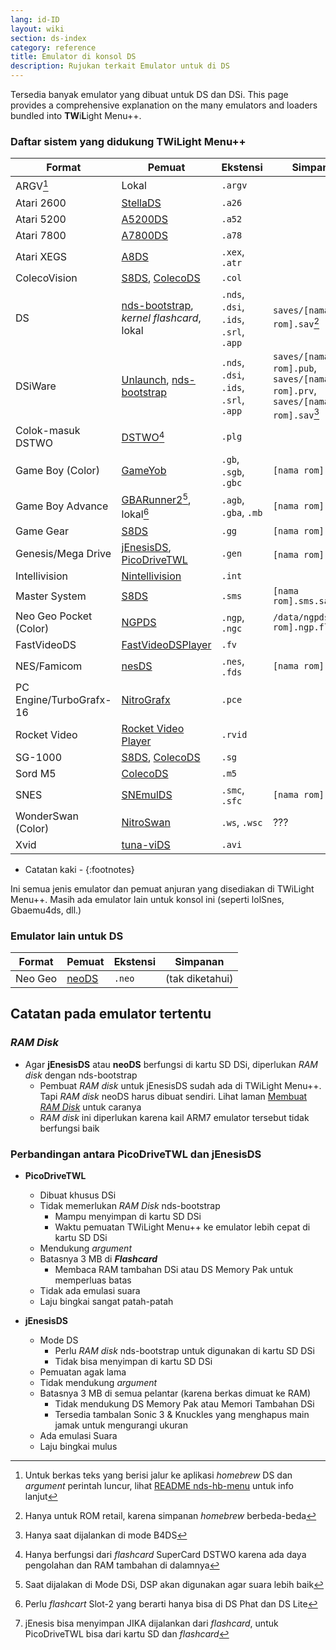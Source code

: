 ```yaml
---
lang: id-ID
layout: wiki
section: ds-index
category: reference
title: Emulator di konsol DS
description: Rujukan terkait Emulator untuk di DS
---
```


Tersedia banyak emulator yang dibuat untuk DS dan DSi. This page provides a comprehensive explanation on the many emulators and loaders bundled into **TW**i**L**ight Menu++.

### Daftar sistem yang didukung TWiLight Menu++

| Format                  | Pemuat                                            | Ekstensi                               | Simpanan                                                                   |
| ----------------------- | ------------------------------------------------- | -------------------------------------- | -------------------------------------------------------------------------- |
| ARGV[^1]                | Lokal                                             | `.argv`                                |                                                                            |
| Atari 2600              | [StellaDS][stellads]                              | `.a26`                                 |                                                                            |
| Atari 5200              | [A5200DS][a5200ds]                                | `.a52`                                 |                                                                            |
| Atari 7800              | [A7800DS][a7800ds]                                | `.a78`                                 |                                                                            |
| Atari XEGS              | [A8DS][a8ds]                                      | `.xex`, `.atr`                         |                                                                            |
| ColecoVision            | [S8DS][s8ds], [ColecoDS][colecods]                | `.col`                                 |                                                                            |
| DS                      | [nds-bootstrap][ndsbs], *kernel flashcard*, lokal | `.nds`, `.dsi`, `.ids`, `.srl`, `.app` | `saves/[nama rom].sav`[^2]                                                 |
| DSiWare                 | [Unlaunch][unlaunch], [nds-bootstrap][ndsbs]      | `.nds`, `.dsi`, `.ids`, `.srl`, `.app` | `saves/[nama rom].pub`, `saves/[nama rom].prv`, `saves/[nama rom].sav`[^7] |
| Colok-masuk DSTWO       | [DSTWO][dstwo][^3]                                | `.plg`                                 |                                                                            |
| Game Boy (Color)        | [GameYob][gameyob]                                | `.gb`, `.sgb`, `.gbc`                  | `[nama rom].sav`                                                           |
| Game Boy Advance        | [GBARunner2][gbarunner2][^4], lokal[^5]           | `.agb`, `.gba`, `.mb`                  | `[nama rom].sav`                                                           |
| Game Gear               | [S8DS][s8ds]                                      | `.gg`                                  | `[nama rom].gg.sav`                                                        |
| Genesis/Mega Drive      | [jEnesisDS][jenesis], [PicoDriveTWL][pdtwl]       | `.gen`                                 | `[nama rom].srm`[^6]                                                       |
| Intellivision           | [Nintellivision][nintellivision]                  | `.int`                                 |                                                                            |
| Master System           | [S8DS][s8ds]                                      | `.sms`                                 | `[nama rom].sms.sav`                                                       |
| Neo Geo Pocket (Color)  | [NGPDS][ngpds]                                    | `.ngp`, `.ngc`                         | `/data/ngpds/[nama rom].ngp.fla`                                           |
| FastVideoDS             | [FastVideoDSPlayer][fastvideodsplayer]            | `.fv`                                  |                                                                            |
| NES/Famicom             | [nesDS][nesds]                                    | `.nes`, `.fds`                         | `[nama rom].sav`                                                           |
| PC Engine/TurboGrafx-16 | [NitroGrafx][nitrografx]                          | `.pce`                                 |                                                                            |
| Rocket Video            | [Rocket Video Player][rvidplayer]                 | `.rvid`                                |                                                                            |
| SG-1000                 | [S8DS][s8ds], [ColecoDS][colecods]                | `.sg`                                  |                                                                            |
| Sord M5                 | [ColecoDS][colecods]                              | `.m5`                                  |                                                                            |
| SNES                    | [SNEmulDS][snemulds]                              | `.smc`, `.sfc`                         | `[nama rom].srm`                                                           |
| WonderSwan (Color)      | [NitroSwan][nitroswan]                            | `.ws`, `.wsc`                          | ???                                                                        |
| Xvid                    | [tuna-viDS][tunavids]                             | `.avi`                                 |                                                                            |

- Catatan kaki -
{:footnotes}

Ini semua jenis emulator dan pemuat anjuran yang disediakan di TWiLight Menu++. Masih ada emulator lain untuk konsol ini (seperti lolSnes, Gbaemu4ds, dll.)

### Emulator lain untuk DS

| Format  | Pemuat         | Ekstensi | Simpanan        |
| ------- | -------------- | -------- | --------------- |
| Neo Geo | [neoDS][neods] | `.neo`   | (tak diketahui) |

## Catatan pada emulator tertentu
### *RAM Disk*
- Agar **jEnesisDS** atau **neoDS** berfungsi di kartu SD DSi, diperlukan *RAM disk* dengan nds-bootstrap
   - Pembuat *RAM disk* untuk jEnesisDS sudah ada di TWiLight Menu++. Tapi *RAM disk* neoDS harus dibuat sendiri. Lihat laman [Membuat *RAM Disk*](../twilightmenu/creating-ram-disks) untuk caranya
   - *RAM disk* ini diperlukan karena kail ARM7 emulator tersebut tidak berfungsi baik

### Perbandingan antara PicoDriveTWL dan jEnesisDS
- **PicoDriveTWL**
   - Dibuat khusus DSi
   - Tidak memerlukan *RAM Disk* nds-bootstrap
      - Mampu menyimpan di kartu SD DSi
      - Waktu pemuatan TWiLight Menu++ ke emulator lebih cepat di kartu SD DSi
   - Mendukung *argument*
   - Batasnya 3 MB di ***Flashcard***
      - Membaca RAM tambahan DSi atau DS Memory Pak untuk memperluas batas
   - Tidak ada emulasi suara
   - Laju bingkai sangat patah-patah

- **jEnesisDS**
   - Mode DS
      - Perlu *RAM disk* nds-bootstrap untuk digunakan di kartu SD DSi
      - Tidak bisa menyimpan di kartu SD DSi
   - Pemuatan agak lama
   - Tidak mendukung *argument*
   - Batasnya 3 MB di semua pelantar (karena berkas dimuat ke RAM)
      - Tidak mendukung DS Memory Pak atau Memori Tambahan DSi
      - Tersedia tambalan Sonic 3 & Knuckles yang menghapus main jamak untuk mengurangi ukuran
   - Ada emulasi Suara
   - Laju bingkai mulus


<!-- Links for tables -->
[^1]: Untuk berkas teks yang berisi jalur ke aplikasi *homebrew* DS dan *argument* perintah luncur, lihat [README nds-hb-menu](https://github.com/devkitPro/nds-hb-menu#passing-arguments) untuk info lanjut
[^2]: Hanya untuk ROM retail, karena simpanan *homebrew* berbeda-beda
[^7]: Hanya saat dijalankan di mode B4DS
[^3]: Hanya berfungsi dari *flashcard* SuperCard DSTWO karena ada daya pengolahan dan RAM tambahan di dalamnya
[^4]: Saat dijalakan di Mode DSi, DSP akan digunakan agar suara lebih baik
[^5]: Perlu *flashcart* Slot-2 yang berarti hanya bisa di DS Phat dan DS Lite
[^6]: jEnesis bisa menyimpan JIKA dijalankan dari *flashcard*, untuk PicoDriveTWL bisa dari kartu SD dan *flashcard*

[a5200ds]: https://github.com/wavemotion-dave/A5200DS
[a7800ds]: https://github.com/wavemotion-dave/A7800DS
[a8ds]: https://github.com/wavemotion-dave/A8DS
[colecods]: https://github.com/wavemotion-dave/ColecoDS
[dstwo]: http://eng.supercard.sc
[fastvideodsplayer]: https://github.com/Gericom/FastVideoDSPlayer
[gameyob]: https://github.com/Drenn1/GameYob
[gbarunner2]: https://github.com/Gericom/GBARunner2
[jenesis]: https://www.gamebrew.org/wiki/JEnesisDS
[ndsbs]: https://github.com/DS-Homebrew/nds-bootstrap
[nesds]: https://github.com/DS-Homebrew/NesDS
[ngpds]: https://github.com/FluBBaOfWard/NGPDS
[nitrografx]: https://www.gamebrew.org/wiki/NitroGrafx
[nitroswan]: https://github.com/FluBBaOfWard/NitroSwan
[pdtwl]: https://github.com/DS-Homebrew/PicoDriveTWL
[rvidplayer]: https://gbatemp.net/threads/539163
[s8ds]: https://github.com/FluBBaOfWard/S8DS
[snemulds]: https://www.gamebrew.org/wiki/SnemulDS_-_Revival
[stellads]: https://github.com/wavemotion-dave/StellaDS
[unlaunch]: https://problemkaputt.de/unlaunch.htm
[neods]: https://www.gamebrew.org/wiki/NeoDS
[nintellivision]: https://github.com/wavemotion-dave/NINTV-DS
[tunavids]: https://github.com/chishm/tuna-vids
